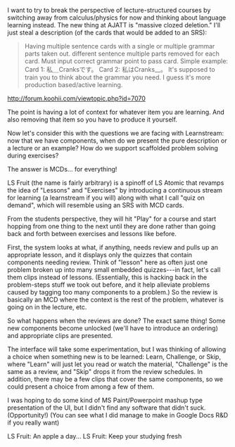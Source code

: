 I want to try to break the perspective of lecture-structured courses by switching away from calculus/physics for now and thinking about language learning instead. The new thing at AJATT is "massive clozed deletion." I'll just steal a description (of the cards that would be added to an SRS):

> Having multiple sentence cards with a single or multiple grammar parts taken out. different sentence multiple parts removed for each card. Must input correct grammar point to pass card.
> Simple example:
> Card 1:
> 私＿Cranksです。
> Card 2:
> 私はCranks__。
> It's supposed to train you to think about the grammar you need. I guess it's more production based/active learning.

http://forum.koohii.com/viewtopic.php?id=7070

The point is having a lot of context for whatever item you are learning. And also removing that item so you have to produce it yourself.

Now let's consider this with the questions we are facing with Learnstream: now that we have components, when do we present the pure description or a lecture or an example? How do we support scaffolded problem solving during exercises? 

The answer is MCDs... for everything!

LS Fruit (the name is fairly arbitrary) is a spinoff of LS Atomic that revamps the idea of "Lessons" and "Exercises" by introducing a continuous stream for learning (a learnstream if you will) along with what I call "quiz on demand", which will resemble using an SRS with MCD cards.

From the students perspective, they will hit "Play" for a course and start hopping from one thing to the next until they are done rather than going back and forth between exercises and lessons like before. 

First, the system looks at what, if anything, needs review and pulls up an appropriate lesson, and it displays only the quizzes that contain components needing review. Think of "lesson" here as often just one problem broken up into many small embedded quizzes---in fact, let's call them clips instead of lessons. (Essentially, this is hacking back in the problem-steps stuff we took out before, and it help alleviate problems caused by tagging too many components to a problem.)  So the review is basically an MCD where the context is the rest of the problem, whatever is going on in the lecture, etc.

So what happens when the reviews are done? The exact same thing! Some new components become unlocked (we'll have to introduce an ordering) and appropriate clips are presented.  

The interface will take some experimentation, but I was thinking of allowing a choice when something new is to be learned: Learn, Challenge, or Skip, where "Learn" will just let you read or watch the material, "Challenge" is the same as a review, and "Skip" drops it from the review schedules. In addition, there may be a few clips that cover the same components, so we could present a choice from among a few of them. 

I was hoping to do some kind of MS Paint/Powerpoint mashup type presentation of the UI, but I didn't find any software that didn't suck. (Opportunity!) (You can see what I did manage to make in Google Docs R&D if you really want)

LS Fruit: An apple a day... 
LS Fruit: Keep your studying fresh
